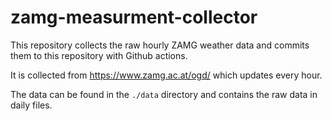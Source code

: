 # zamg-measurment-collector

This repository collects the raw hourly ZAMG weather data and commits them to this repository with Github actions.

It is collected from https://www.zamg.ac.at/ogd/ which updates every hour.


The data can be found in the `./data` directory and contains the raw data in daily files.
